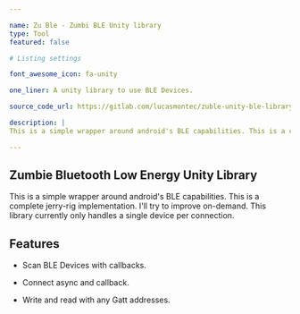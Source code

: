 ```yaml
---

name: Zu Ble - Zumbi BLE Unity library
type: Tool
featured: false

# Listing settings

font_awesome_icon: fa-unity

one_liner: A unity library to use BLE Devices.

source_code_url: https://gitlab.com/lucasmontec/zuble-unity-ble-library

description: |
This is a simple wrapper around android's BLE capabilities. This is a complete jerry-rig implementation. I'll try to improve on-demand. This library currently only handles a single device per connection.

---
```


## Zumbie Bluetooth Low Energy Unity Library

This is a simple wrapper around android's BLE capabilities. This is a complete jerry-rig implementation. I'll try to improve on-demand. This library currently only handles a single device per connection.

## Features

- Scan BLE Devices with callbacks.

- Connect async and callback.

- Write and read with any Gatt addresses.

